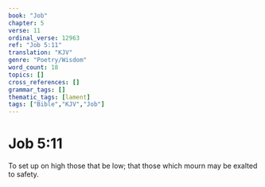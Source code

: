 ```yaml
---
book: "Job"
chapter: 5
verse: 11
ordinal_verse: 12963
ref: "Job 5:11"
translation: "KJV"
genre: "Poetry/Wisdom"
word_count: 18
topics: []
cross_references: []
grammar_tags: []
thematic_tags: [lament]
tags: ["Bible","KJV","Job"]
---
```


# Job 5:11

To set up on high those that be low; that those which mourn may be exalted to safety.
